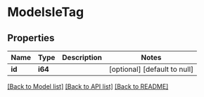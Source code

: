 # ModelsIeTag

## Properties
Name | Type | Description | Notes
------------ | ------------- | ------------- | -------------
**id** | **i64** |  | [optional] [default to null]

[[Back to Model list]](../README.md#documentation-for-models) [[Back to API list]](../README.md#documentation-for-api-endpoints) [[Back to README]](../README.md)



